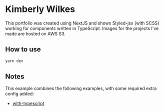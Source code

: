 # Kimberly Wilkes

This portfolio was created using NextJS and shows Styled-jsx (with SCSS) working for components written in TypeScript. Images for the projects I've made are hosted on AWS S3. 

## How to use
```bash
yarn dev
```

## Notes

This example combines the following examples, with some required extra config added:

- [with-typescript](https://github.com/vercel/next.js/tree/canary/examples/with-typescript)
